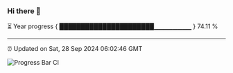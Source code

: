 ### Hi there 👋

⏳ Year progress { ██████████████████████▁▁▁▁▁▁▁▁ } 74.11 %

---

⏰ Updated on Sat, 28 Sep 2024 06:02:46 GMT

![Progress Bar CI](https://github.com/EinsPommes/EinsPommes/blob/main/.github/workflows/main.yml)
